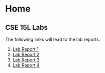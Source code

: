 # Home
## CSE 15L Labs

The following links will lead to the lab reports.

1. [Lab Report 1](lab-report-1-week-2.md)
2. [Lab Report 2](lab-report-2-week-4.md)
3. [Lab Report 3](lab-report-3-week-6.md)
4. [Lab Report 4](lab-report-4-week-8.md)